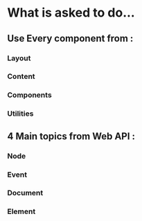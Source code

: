 # What is asked to do...

## Use Every component from :

### Layout
### Content
### Components
### Utilities



## 4 Main topics from Web API :

### Node
### Event
### Document
### Element


